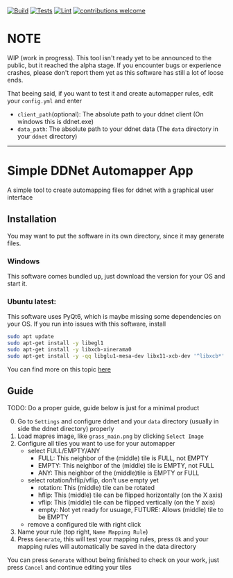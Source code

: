 [![Build](https://github.com/AssassinTee/SimpleDDNetAutomapper/actions/workflows/build.yml/badge.svg)](https://github.com/AssassinTee/SimpleDDNetAutomapper/actions/workflows/build.yml)
[![Tests](https://github.com/AssassinTee/SimpleDDNetAutomapper/actions/workflows/test.yml/badge.svg)](https://github.com/AssassinTee/SimpleDDNetAutomapper/actions/workflows/test.yml)
[![Lint](https://github.com/AssassinTee/SimpleDDNetAutomapper/actions/workflows/lint.yml/badge.svg)](https://github.com/AssassinTee/SimpleDDNetAutomapper/actions/workflows/lint.yml)
[![contributions welcome](https://img.shields.io/badge/contributions-welcome-brightgreen.svg?style=flat)](https://github.com/AssassinTee/SimpleDDNetAutomapper/issues)

# NOTE
WIP (work in progress). This tool isn't ready yet to be announced to the public, but it 
reached the alpha stage. If you encounter bugs or experience crashes, please don't report them yet as this software
has still a lot of loose ends.

That beeing said, if you want to test it and create automapper rules, edit your `config.yml` and enter
- `client_path`(optional): The absolute path to your ddnet client (On windows this is ddnet.exe) 
- `data_path`: The absolute path to your ddnet data (The `data` directory in your `ddnet` directory)

---

# Simple DDNet Automapper App
A simple tool to create automapping files for ddnet with a graphical user interface

## Installation

You may want to put the software in its own directory, since it may generate files.


### Windows

This software comes bundled up, just download the version for your OS and start it.

### Ubuntu latest:
This software uses PyQt6, which is maybe missing some dependencies on your OS.
If you run into issues with this software, install
```bash
sudo apt update
sudo apt-get install -y libegl1
sudo apt-get install -y libxcb-xinerama0
sudo apt-get install -y -qq libglu1-mesa-dev libx11-xcb-dev '^libxcb*'
```

You can find more on this topic [here](https://askubuntu.com/questions/1485442/issue-with-installing-pyqt6-on-ubuntu-22-04)

## Guide

TODO: Do a proper guide, guide below is just for a minimal product

0. Go to `Settings` and configure ddnet and your `data` directory (usually in side the ddnet directory) properly
1. Load mapres image, like `grass_main.png` by clicking `Select Image`
2. Configure all tiles you want to use for your automapper
    - select FULL/EMPTY/ANY
      - FULL: This neighbor of the (middle) tile is FULL, not EMPTY
      - EMPTY: This neighbor of the (middle) tile is EMPTY, not FULL
      - ANY: This neighbor of the (middle)tile is EMPTY or FULL
    - select rotation/hflip/vflip, don't use empty yet
      - rotation: This (middle) tile can be rotated
      - hflip: This (middle) tile can be flipped horizontally (on the X axis)
      - vflip: This (middle) tile can be flipped vertically (on the Y axis)
      - empty: Not yet ready for usuage, FUTURE: Allows (middle) tile to be EMPTY
    - remove a configured tile with right click
3. Name your rule (top right, `Name Mapping Rule`)
4. Press `Generate`, this will test your mapping rules, press `Ok` and your mapping rules will automatically be saved
in the data directory

You can press `Generate` without being finished to check on your work, just press `Cancel` and continue 
editing your tiles
